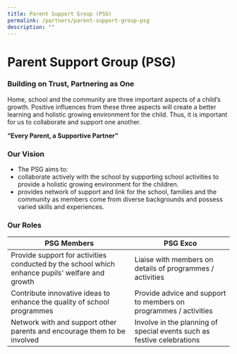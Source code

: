 ```yaml
---
title: Parent Support Group (PSG)
permalink: /partners/parent-support-group-psg
description: ""
---
```

Parent Support Group (PSG)
==========================

  

### Building on Trust, Partnering as One

Home, school and the community are three important aspects of a child’s growth. Positive influences from these three aspects will create a better learning and holistic growing environment for the child. Thus, it is important for us to collaborate and support one another.

**“Every Parent, a Supportive Partner”**

  

### Our Vision

*   The PSG aims to:
*   collaborate actively with the school by supporting school activities to provide a holistic growing environment for the children.
*   provides network of support and link for the school, families and the community as members come from diverse backgrounds and possess varied skills and experiences.

### Our Roles



| PSG Members | PSG Exco | 
| -------- | -------- | 
| Provide support for activities conducted by the school which enhance pupils' welfare and growth     | Liaise with members on details of programmes / activities     |
| Contribute innovative ideas to enhance the quality of school programmes     | Provide advice and support to members on programmes / activities     |
| Network with and support other parents and encourage them to be involved     | Involve in the planning of special events such as festive celebrations     |

